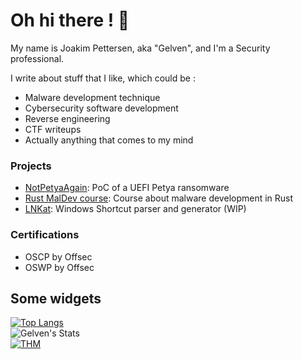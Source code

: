 # Oh hi there ! 👋

My name is Joakim Pettersen, aka "Gelven", and I'm a Security professional.

I write about stuff that I like, which could be :
- Malware development technique
- Cybersecurity software development 
- Reverse engineering
- CTF writeups
- Actually anything that comes to my mind

### Projects

- [NotPetyaAgain](https://github.com/gelven4sec/NotPetyaAgain): PoC of a UEFI Petya ransomware
- [Rust MalDev course](https://nu11busters.github.io/rust-maldev-course/home/): Course about malware development in Rust
- [LNKat](https://github.com/hacklab-esgi/LNKat): Windows Shortcut parser and generator (WIP) 

### Certifications

- OSCP by Offsec
- OSWP by Offsec

## Some widgets

[![Top Langs](https://github-readme-stats.vercel.app/api/top-langs/?username=gelven4sec&layout=compact)](https://github.com/gelven4sec)  
![Gelven's Stats](https://github-readme-stats.vercel.app/api?username=gelven4sec&theme=dark&show_icons=true&hide_border=true&count_private=true)  
[![THM](https://tryhackme-badges.s3.amazonaws.com/Gelven.png)](https://tryhackme.com/p/Gelven)  
